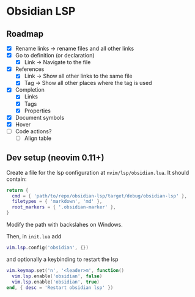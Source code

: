 # Obsidian LSP

## Roadmap
- [x] Rename links -> rename files and all other links
- [x] Go to definition (or declaration)
    - [x] Link -> Navigate to the file
- [x] References
    - [x] Link -> Show all other links to the same file
    - [x] Tag -> Show all other places where the tag is used
- [x] Completion
    - [x] Links
    - [x] Tags
    - [x] Properties
- [x] Document symbols
- [x] Hover
- [ ] Code actions?
    - [ ] Align table

## Dev setup (neovim 0.11+)
Create a file for the lsp configuration at `nvim/lsp/obsidian.lua`. It should contain:
```lua
return {
  cmd = { 'path/to/repo/obsidian-lsp/target/debug/obsidian-lsp' },
  filetypes = { 'markdown', 'md' },
  root_markers = { '.obsidian-marker' },
}
```
Modify the path with backslahes on Windows.

Then, in `init.lua` add
```lua
vim.lsp.config('obsidian', {})
```
and optionally a keybinding to restart the lsp
```lua
vim.keymap.set('n', '<leader>m', function()
  vim.lsp.enable('obsidian', false)
  vim.lsp.enable('obsidian', true)
end, { desc = 'Restart obsidian lsp' })
```
